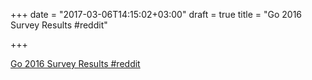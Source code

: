 +++
date = "2017-03-06T14:15:02+03:00"
draft = true
title = "Go 2016 Survey Results  #reddit"

+++

<p><a href="https://t.co/LiHIuA7w3S">Go 2016 Survey Results  #reddit</a></p>
